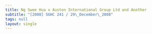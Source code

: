 ```yaml
---
title: Ng Swee Hua v Auston International Group Ltd and Another
subtitle: "[2008] SGHC 241 / 29\_December\_2008"
tags: null
layout: single
---
```


